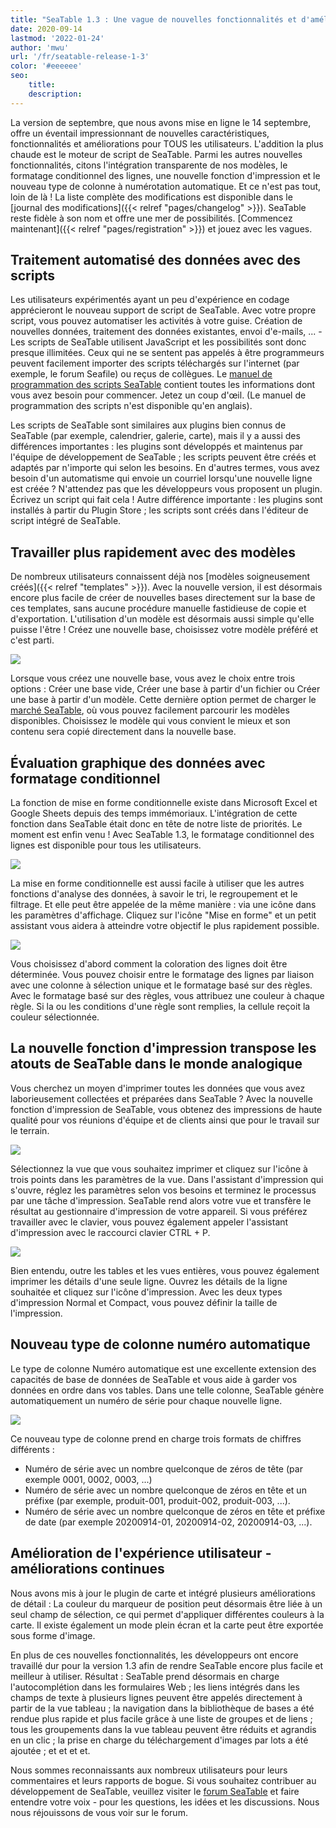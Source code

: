 ```yaml
---
title: "SeaTable 1.3 : Une vague de nouvelles fonctionnalités et d'améliorations - SeaTable"
date: 2020-09-14
lastmod: '2022-01-24'
author: 'mwu'
url: '/fr/seatable-release-1-3'
color: '#eeeeee'
seo:
    title:
    description:
---
```


La version de septembre, que nous avons mise en ligne le 14 septembre, offre un éventail impressionnant de nouvelles caractéristiques, fonctionnalités et améliorations pour TOUS les utilisateurs. L'addition la plus chaude est le moteur de script de SeaTable. Parmi les autres nouvelles fonctionnalités, citons l'intégration transparente de nos modèles, le formatage conditionnel des lignes, une nouvelle fonction d'impression et le nouveau type de colonne à numérotation automatique. Et ce n'est pas tout, loin de là ! La liste complète des modifications est disponible dans le [journal des modifications]({{< relref "pages/changelog" >}}). SeaTable reste fidèle à son nom et offre une mer de possibilités. [Commencez maintenant]({{< relref "pages/registration" >}}) et jouez avec les vagues.

## Traitement automatisé des données avec des scripts

Les utilisateurs expérimentés ayant un peu d'expérience en codage apprécieront le nouveau support de script de SeaTable. Avec votre propre script, vous pouvez automatiser les activités à votre guise. Création de nouvelles données, traitement des données existantes, envoi d'e-mails, ... - Les scripts de SeaTable utilisent JavaScript et les possibilités sont donc presque illimitées. Ceux qui ne se sentent pas appelés à être programmeurs peuvent facilement importer des scripts téléchargés sur l'internet (par exemple, le forum Seafile) ou reçus de collègues. Le [manuel de programmation des scripts SeaTable](https://developer.seatable.com/scripts/) contient toutes les informations dont vous avez besoin pour commencer. Jetez un coup d'œil. (Le manuel de programmation des scripts n'est disponible qu'en anglais).

Les scripts de SeaTable sont similaires aux plugins bien connus de SeaTable (par exemple, calendrier, galerie, carte), mais il y a aussi des différences importantes : les plugins sont développés et maintenus par l'équipe de développement de SeaTable ; les scripts peuvent être créés et adaptés par n'importe qui selon les besoins. En d'autres termes, vous avez besoin d'un automatisme qui envoie un courriel lorsqu'une nouvelle ligne est créée ? N'attendez pas que les développeurs vous proposent un plugin. Écrivez un script qui fait cela ! Autre différence importante : les plugins sont installés à partir du Plugin Store ; les scripts sont créés dans l'éditeur de script intégré de SeaTable.

## Travailler plus rapidement avec des modèles

De nombreux utilisateurs connaissent déjà nos [modèles soigneusement créés]({{< relref "templates" >}}). Avec la nouvelle version, il est désormais encore plus facile de créer de nouvelles bases directement sur la base de ces templates, sans aucune procédure manuelle fastidieuse de copie et d'exportation. L'utilisation d'un modèle est désormais aussi simple qu'elle puisse l'être ! Créez une nouvelle base, choisissez votre modèle préféré et c'est parti.

![](create-from-template.png)

Lorsque vous créez une nouvelle base, vous avez le choix entre trois options : Créer une base vide, Créer une base à partir d'un fichier ou Créer une base à partir d'un modèle. Cette dernière option permet de charger le [marché SeaTable](https://market.seatable.io), où vous pouvez facilement parcourir les modèles disponibles. Choisissez le modèle qui vous convient le mieux et son contenu sera copié directement dans la nouvelle base.

## Évaluation graphique des données avec formatage conditionnel

La fonction de mise en forme conditionnelle existe dans Microsoft Excel et Google Sheets depuis des temps immémoriaux. L'intégration de cette fonction dans SeaTable était donc en tête de notre liste de priorités. Le moment est enfin venu ! Avec SeaTable 1.3, le formatage conditionnel des lignes est disponible pour tous les utilisateurs.

![](row-color-non-modal.png)

La mise en forme conditionnelle est aussi facile à utiliser que les autres fonctions d'analyse des données, à savoir le tri, le regroupement et le filtrage. Et elle peut être appelée de la même manière : via une icône dans les paramètres d'affichage. Cliquez sur l'icône "Mise en forme" et un petit assistant vous aidera à atteindre votre objectif le plus rapidement possible.

![](row-color.png)

Vous choisissez d'abord comment la coloration des lignes doit être déterminée. Vous pouvez choisir entre le formatage des lignes par liaison avec une colonne à sélection unique et le formatage basé sur des règles. Avec le formatage basé sur des règles, vous attribuez une couleur à chaque règle. Si la ou les conditions d'une règle sont remplies, la cellule reçoit la couleur sélectionnée.

## La nouvelle fonction d'impression transpose les atouts de SeaTable dans le monde analogique

Vous cherchez un moyen d'imprimer toutes les données que vous avez laborieusement collectées et préparées dans SeaTable ? Avec la nouvelle fonction d'impression de SeaTable, vous obtenez des impressions de haute qualité pour vos réunions d'équipe et de clients ainsi que pour le travail sur le terrain.

![](print-settings.png)

Sélectionnez la vue que vous souhaitez imprimer et cliquez sur l'icône à trois points dans les paramètres de la vue. Dans l'assistant d'impression qui s'ouvre, réglez les paramètres selon vos besoins et terminez le processus par une tâche d'impression. SeaTable rend alors votre vue et transfère le résultat au gestionnaire d'impression de votre appareil. Si vous préférez travailler avec le clavier, vous pouvez également appeler l'assistant d'impression avec le raccourci clavier CTRL + P.

![](compact-row-detail.png)

Bien entendu, outre les tables et les vues entières, vous pouvez également imprimer les détails d'une seule ligne. Ouvrez les détails de la ligne souhaitée et cliquez sur l'icône d'impression. Avec les deux types d'impression Normal et Compact, vous pouvez définir la taille de l'impression.

## Nouveau type de colonne numéro automatique

Le type de colonne Numéro automatique est une excellente extension des capacités de base de données de SeaTable et vous aide à garder vos données en ordre dans vos tables. Dans une telle colonne, SeaTable génère automatiquement un numéro de série pour chaque nouvelle ligne.

![](auto-number.png)

Ce nouveau type de colonne prend en charge trois formats de chiffres différents :

- Numéro de série avec un nombre quelconque de zéros de tête (par exemple 0001, 0002, 0003, ...)
- Numéro de série avec un nombre quelconque de zéros en tête et un préfixe (par exemple, produit-001, produit-002, produit-003, ...).
- Numéro de série avec un nombre quelconque de zéros en tête et préfixe de date (par exemple 20200914-01, 20200914-02, 20200914-03, ...).

## Amélioration de l'expérience utilisateur - améliorations continues

Nous avons mis à jour le plugin de carte et intégré plusieurs améliorations de détail : La couleur du marqueur de position peut désormais être liée à un seul champ de sélection, ce qui permet d'appliquer différentes couleurs à la carte. Il existe également un mode plein écran et la carte peut être exportée sous forme d'image.

En plus de ces nouvelles fonctionnalités, les développeurs ont encore travaillé dur pour la version 1.3 afin de rendre SeaTable encore plus facile et meilleur à utiliser. Résultat : SeaTable prend désormais en charge l'autocomplétion dans les formulaires Web ; les liens intégrés dans les champs de texte à plusieurs lignes peuvent être appelés directement à partir de la vue tableau ; la navigation dans la bibliothèque de bases a été rendue plus rapide et plus facile grâce à une liste de groupes et de liens ; tous les groupements dans la vue tableau peuvent être réduits et agrandis en un clic ; la prise en charge du téléchargement d'images par lots a été ajoutée ; et et et et.

Nous sommes reconnaissants aux nombreux utilisateurs pour leurs commentaires et leurs rapports de bogue. Si vous souhaitez contribuer au développement de SeaTable, veuillez visiter le [forum SeaTable](https://forum.seatable.com) et faire entendre votre voix - pour les questions, les idées et les discussions. Nous nous réjouissons de vous voir sur le forum.

